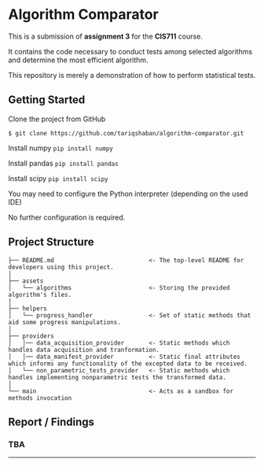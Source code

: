 Algorithm Comparator
==============================
This is a submission of **assignment 3** for the **CIS711** course.

It contains the code necessary to conduct tests among selected algorithms and determine the most efficient algorithm.

This repository is merely a demonstration of how to perform statistical tests.


Getting Started
------------
Clone the project from GitHub

`$ git clone https://github.com/tariqshaban/algorithm-comparator.git`

Install numpy
`pip install numpy`

Install pandas
`pip install pandas`

Install scipy
`pip install scipy`

You may need to configure the Python interpreter (depending on the used IDE)

No further configuration is required.


Project Structure
------------
    ├── README.md                           <- The top-level README for developers using this project.
    │
    ├── assets
    │   └── algorithms                      <- Storing the provided algorithm's files.
    │
    ├── helpers
    │   └── progress_handler                <- Set of static methods that aid some progress manipulations.
    │
    ├── providers
    │   │── data_acquisition_provider       <- Static methods which handles data acquisition and tranformation.
    │   │── data_manifest_provider          <- Static final attributes which informs any functionality of the excepted data to be received.
    │   └── non_parametric_tests_provider   <- Static methods which handles implementing nonparametric tests the transformed data.
    │
    └── main                                <- Acts as a sandbox for methods invocation


Report / Findings
------------

### TBA

--------